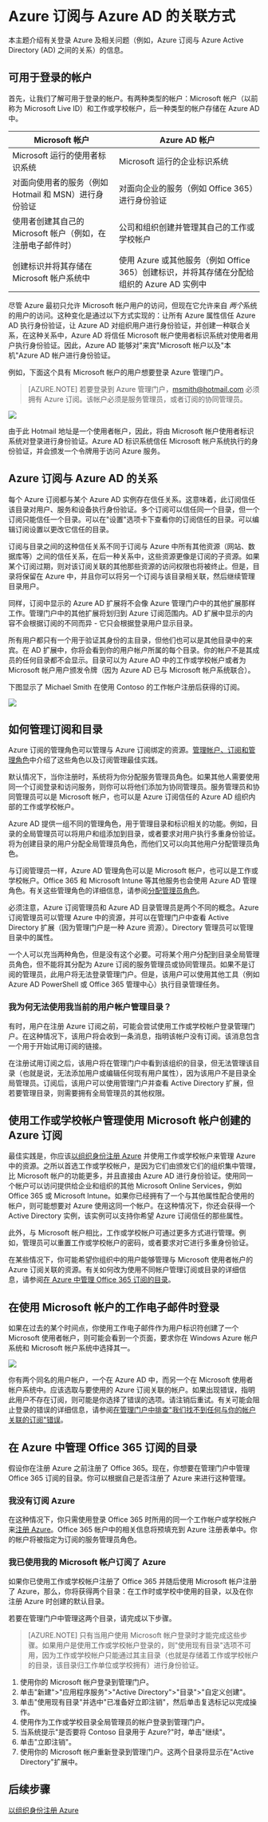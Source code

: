<properties 
	pageTitle="Azure 订阅与 Azure AD 的关联方式" 
	description="本主题介绍有关登录 Azure 及相关问题（例如，Azure 订阅与 Azure AD 之间的关系）的信息。" 
	services="active-directory" 
	documentationCenter="" 
	authors="Justinha" 
	manager="TerryLan" 
	editor="LisaToft"/>

<tags 
	ms.service="active-directory" 
	ms.date="05/05/2015"
	wacn.date="05/26/2015"/>  

# Azure 订阅与 Azure AD 的关联方式

本主题介绍有关登录 Azure 及相关问题（例如，Azure 订阅与 Azure Active Directory (AD) 之间的关系）的信息。 

## 可用于登录的帐户
首先，让我们了解可用于登录的帐户。有两种类型的帐户：Microsoft 帐户（以前称为 Microsoft Live ID）和工作或学校帐户，后一种类型的帐户存储在 Azure AD 中。 

 Microsoft 帐户  | Azure AD 帐户
	------------- | -------------
Microsoft 运行的使用者标识系统 | Microsoft 运行的企业标识系统
对面向使用者的服务（例如 Hotmail 和 MSN）进行身份验证 | 对面向企业的服务（例如 Office 365）进行身份验证
使用者创建其自己的 Microsoft 帐户（例如，在注册电子邮件时） | 公司和组织创建并管理其自己的工作或学校帐户
创建标识并将其存储在 Microsoft 帐户系统中 | 使用 Azure 或其他服务（例如 Office 365）创建标识，并将其存储在分配给组织的 Azure AD 实例中

尽管 Azure 最初只允许 Microsoft 帐户用户的访问，但现在它允许来自 *两个*系统的用户的访问。这种变化是通过以下方式实现的：让所有 Azure 属性信任 Azure AD 执行身份验证，让 Azure AD 对组织用户进行身份验证，并创建一种联合关系，在这种关系中，Azure AD 将信任 Microsoft 帐户使用者标识系统对使用者用户执行身份验证。因此，Azure AD 能够对"来宾"Microsoft 帐户以及"本机"Azure AD 帐户进行身份验证。

例如，下面这个具有 Microsoft 帐户的用户想要登录 Azure 管理门户。

> [AZURE.NOTE]
> 若要登录到 Azure 管理门户，msmith@hotmail.com 必须拥有 Azure 订阅。该帐户必须是服务管理员，或者订阅的协同管理员。

![][1]

由于此 Hotmail 地址是一个使用者帐户，因此，将由 Microsoft 帐户使用者标识系统对登录进行身份验证。Azure AD 标识系统信任 Microsoft 帐户系统执行的身份验证，并会颁发一个令牌用于访问 Azure 服务。

## Azure 订阅与 Azure AD 的关系

每个 Azure 订阅都与某个 Azure AD 实例存在信任关系。这意味着，此订阅信任该目录对用户、服务和设备执行身份验证。多个订阅可以信任同一个目录，但一个订阅只能信任一个目录。可以在"设置"选项卡下查看你的订阅信任的目录。可以编辑订阅设置<!--](https://msdn.microsoft.com/zh-cn/library/azure/dn584083.aspx)-->以更改它信任的目录。 

订阅与目录之间的这种信任关系不同于订阅与 Azure 中所有其他资源（网站、数据库等）之间的信任关系，在后一种关系中，这些资源更像是订阅的子资源。如果某个订阅过期，则对该订阅关联的其他那些资源的访问权限也将被终止。但是，目录将保留在 Azure 中，并且你可以将另一个订阅与该目录相关联，然后继续管理目录用户。 

同样，订阅中显示的 Azure AD 扩展将不会像 Azure 管理门户中的其他扩展那样工作。管理门户中的其他扩展将划归到 Azure 订阅范围内。AD 扩展中显示的内容不会根据订阅的不同而异 - 它只会根据登录用户显示目录。 

所有用户都只有一个用于验证其身份的主目录，但他们也可以是其他目录中的来宾。在 AD 扩展中，你将会看到你的用户帐户所属的每个目录。你的帐户不是其成员的任何目录都不会显示。目录可以为 Azure AD 中的工作或学校帐户或者为 Microsoft 帐户用户颁发令牌（因为 Azure AD 已与 Microsoft 帐户系统联合）。

下图显示了 Michael Smith 在使用 Contoso 的工作帐户注册后获得的订阅。

![][2]

## 如何管理订阅和目录
Azure 订阅的管理角色可以管理与 Azure 订阅绑定的资源。[管理帐户、订阅和管理角色](https://msdn.microsoft.com/zh-cn/library/azure/hh531793.aspx)中介绍了这些角色以及订阅管理最佳实践。 

默认情况下，当你注册时，系统将为你分配服务管理员角色。如果其他人需要使用同一个订阅登录和访问服务，则你可以将他们添加为协同管理员。服务管理员和协同管理员可以是 Microsoft 帐户，也可以是 Azure 订阅信任的 Azure AD 组织内部的工作或学校帐户。

Azure AD 提供一组不同的管理角色，用于管理目录和标识相关的功能。例如，目录的全局管理员可以将用户和组添加到目录，或者要求对用户执行多重身份验证。将为创建目录的用户分配全局管理员角色，而他们又可以向其他用户分配管理员角色。 

与订阅管理员一样，Azure AD 管理角色可以是 Microsoft 帐户，也可以是工作或学校帐户。Office 365 和 Microsoft Intune 等其他服务也会使用 Azure AD 管理角色。有关这些管理角色的详细信息，请参阅[分配管理员角色](https://msdn.microsoft.com/zh-cn/library/azure/dn468213.aspx)。 

必须注意，Azure 订阅管理员和 Azure AD 目录管理员是两个不同的概念。Azure 订阅管理员可以管理 Azure 中的资源，并可以在管理门户中查看 Active Directory 扩展（因为管理门户是一种 Azure 资源）。Directory 管理员可以管理目录中的属性。 

一个人可以充当两种角色，但是没有这个必要。可将某个用户分配到目录全局管理员角色，但不能将其分配为 Azure 订阅的服务管理员或协同管理员。如果不是订阅的管理员，此用户将无法登录管理门户。但是，该用户可以使用其他工具（例如 Azure AD PowerShell 或 Office 365 管理中心）执行目录管理任务。

### 我为何无法使用我当前的用户帐户管理目录？

有时，用户在注册 Azure 订阅之前，可能会尝试使用工作或学校帐户登录管理门户。在这种情况下，该用户将会收到一条消息，指明该帐户没有订阅。该消息包含一个用于开始试用订阅的链接。 

在注册试用订阅之后，该用户将在管理门户中看到该组织的目录，但无法管理该目录（也就是说，无法添加用户或编辑任何现有用户属性），因为该用户不是目录全局管理员。订阅后，该用户可以使用管理门户并查看 Active Directory 扩展，但若要管理目录，则需要拥有全局管理员的其他权限。

## 使用工作或学校帐户管理使用 Microsoft 帐户创建的 Azure 订阅

最佳实践是，你应该[以组织身份注册 Azure](/documentation/articles/sign-up-organization) 并使用工作或学校帐户来管理 Azure 中的资源。之所以首选工作或学校帐户，是因为它们由颁发它们的组织集中管理，比 Microsoft 帐户的功能更多，并且直接由 Azure AD 进行身份验证。使用同一个帐户可以访问提供给企业和组织的其他 Microsoft Online Services，例如 Office 365 或 Microsoft Intune。如果你已经拥有了一个与其他属性配合使用的帐户，则可能想要对 Azure 使用这同一个帐户。在这种情况下，你还会获得一个 Active Directory 实例，该实例可以支持你希望 Azure 订阅信任的那些属性。 

此外，与 Microsoft 帐户相比，工作或学校帐户可通过更多方式进行管理。例如，管理员可以重置工作或学校帐户的密码，或者要求对它进行多重身份验证。

在某些情况下，你可能希望你组织中的用户能够管理与 Microsoft 使用者帐户的 Azure 订阅关联的资源。有关如何改为使用不同帐户管理订阅或目录的详细信息，请参阅[在 Azure 中管理 Office 365 订阅的目录](#manage-the-directory-for-your-office-365-subscription-in-azure)。


## 在使用 Microsoft 帐户的工作电子邮件时登录

如果在过去的某个时间点，你使用工作电子邮件作为用户标识符创建了一个 Microsoft 使用者帐户，则可能会看到一个页面，要求你在 Windows Azure 帐户系统和 Microsoft 帐户系统中选择其一。

![][3]

你有两个同名的用户帐户，一个在 Azure AD 中，而另一个在 Microsoft 使用者帐户系统中。应该选取与要使用的 Azure 订阅关联的帐户。如果出现错误，指明此用户不存在订阅，则可能是你选择了错误的选项。请注销后重试。有关可能会阻止登录的错误的详细信息，请参阅[在管理门户中排查"我们找不到任何与你的帐户关联的订阅"错误](https://social.msdn.microsoft.com/Forums/en-US/f952f398-f700-41a1-8729-be49599dd7e2/troubleshooting-we-were-unable-to-find-any-subscriptions-associated-with-your-account-errors-in?forum=windowsazuremanagement)。

## 在 Azure 中管理 Office 365 订阅的目录

假设你在注册 Azure 之前注册了 Office 365。现在，你想要在管理门户中管理 Office 365 订阅的目录。你可以根据自己是否注册了 Azure 来进行这种管理。

### 我没有订阅 Azure

在这种情况下，你只需使用登录 Office 365 时所用的同一个工作帐户或学校帐户来[注册 Azure](/documentation/articles/sign-up-organization)。Office 365 帐户中的相关信息将预填充到 Azure 注册表单中。你的帐户将被指定为订阅的服务管理员角色。  

### 我已使用我的 Microsoft 帐户订阅了 Azure

如果你已使用工作或学校帐户注册了 Office 365 并随后使用 Microsoft 帐户注册了 Azure，那么，你将获得两个目录：在工作时或学校中使用的目录，以及在你注册 Azure 时创建的默认目录。 

若要在管理门户中管理这两个目录，请完成以下步骤。

> [AZURE.NOTE]
> 只有当用户使用 Microsoft 帐户登录时才能完成这些步骤。如果用户是使用工作或学校帐户登录的，则"使用现有目录"选项不可用，因为工作或学校帐户只能通过其主目录（也就是存储着工作或学校帐户的目录，该目录归工作单位或学校拥有）进行身份验证。 

1. 使用你的 Microsoft 帐户登录到管理门户。
2. 单击"新建">"应用程序服务">"Active Directory">"目录">"自定义创建"。
3. 单击"使用现有目录"并选中"已准备好立即注销"，然后单击复选标记以完成操作。
4. 使用作为工作或学校目录全局管理员的帐户登录到管理门户。
5. 当系统提示"是否要将 Contoso 目录用于 Azure?"时，单击"继续"。
6. 单击"立即注销"。
7. 使用你的 Microsoft 帐户重新登录到管理门户。这两个目录将显示在"Active Directory"扩展中。


## 后续步骤
[以组织身份注册 Azure](/documentation/articles/sign-up-organization)


<!--Image references-->
[1]: ./media/active-directory-how-subscriptions-associated-directory/WAAD_PassThruAuth.png
[2]: ./media/active-directory-how-subscriptions-associated-directory/WAAD_OrgAccountSubscription.png
[3]: ./media/active-directory-how-subscriptions-associated-directory/WAAD_SignInDisambiguation.PNG

<!--HONumber=57-->
